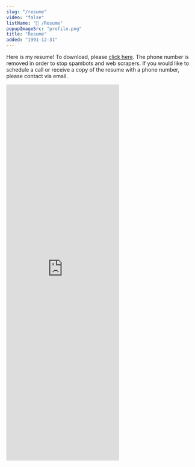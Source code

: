```yaml
---
slug: "/resume"
video: "false"
listName: "📃 /Resume"
popupImageSrc: "profile.png"
title: "Resume"
added: "1991-12-31"
---
```


Here is my resume! To download, please <a href="https://docs.google.com/document/d/1PSFBMzypWrwFoNP-qvBCS7N-BaLumKgV2-qKU4S0-zo/edit?usp=sharing" target="_blank" rel="noopener noreferrer">click here</a>. The phone number is removed in order to stop spambots and web scrapers. If you would like to schedule a call or receive a copy of the resume with a phone number, please contact via email.

<div style="text-align: left">
<iframe src="https://docs.google.com/document/d/e/2PACX-1vSBNZNwQBLlmrNQ3-cWiwMDglekCa_U21xeeN3CNKT8TARNg69bIN3CKcI6tFbv3rz6QEKFErgx2-AS/pub?embedded=true" frameborder="0" height="1000"></iframe>
</div>